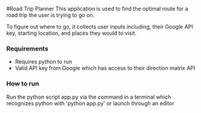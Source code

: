 #Road Trip Planner
This application is used to find the optimal route for a road trip the user is trying to go on.


To figure out where to go, it collects user inputs including, their Google API key, starting location, and places they would 
to visit. 

### Requirements
 * Requires python to run
 * Valid API key from Google which has access to their direction matrix API

### How to run
Run the python script app.py via the command in a terminal which recognizes
python with 'python app.py' or launch through an editor  